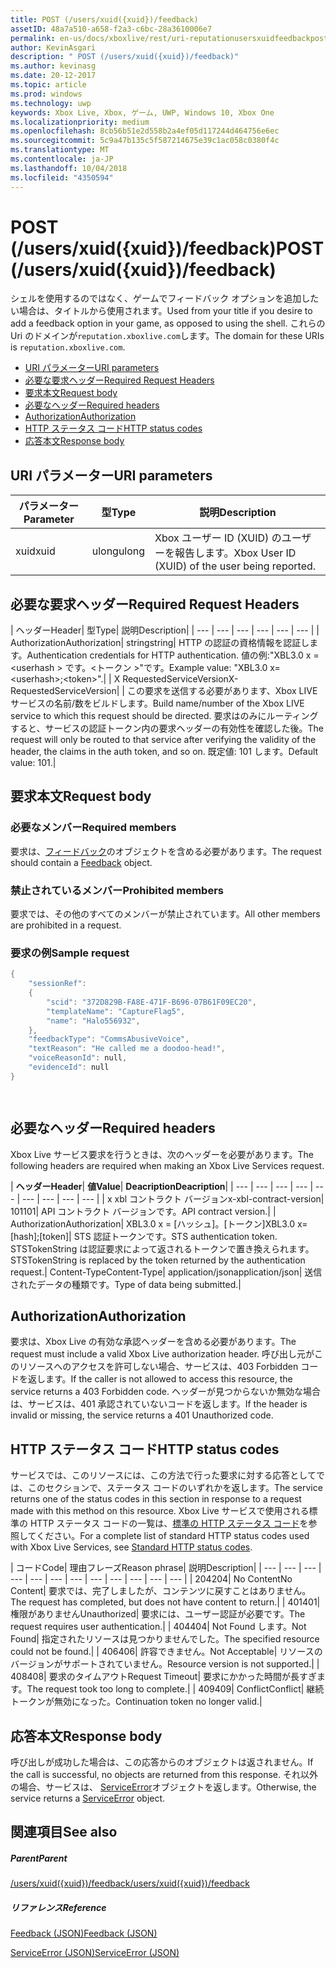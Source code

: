 ```yaml
---
title: POST (/users/xuid({xuid})/feedback)
assetID: 48a7a510-a658-f2a3-c6bc-28a3610006e7
permalink: en-us/docs/xboxlive/rest/uri-reputationusersxuidfeedbackpost.html
author: KevinAsgari
description: " POST (/users/xuid({xuid})/feedback)"
ms.author: kevinasg
ms.date: 20-12-2017
ms.topic: article
ms.prod: windows
ms.technology: uwp
keywords: Xbox Live, Xbox, ゲーム, UWP, Windows 10, Xbox One
ms.localizationpriority: medium
ms.openlocfilehash: 8cb56b51e2d558b2a4ef05d117244d464756e6ec
ms.sourcegitcommit: 5c9a47b135c5f587214675e39c1ac058c0380f4c
ms.translationtype: MT
ms.contentlocale: ja-JP
ms.lasthandoff: 10/04/2018
ms.locfileid: "4350594"
---
```

# <a name="post-usersxuidxuidfeedback"></a><span data-ttu-id="cbaae-104">POST (/users/xuid({xuid})/feedback)</span><span class="sxs-lookup"><span data-stu-id="cbaae-104">POST (/users/xuid({xuid})/feedback)</span></span>
<span data-ttu-id="cbaae-105">シェルを使用するのではなく、ゲームでフィードバック オプションを追加したい場合は、タイトルから使用されます。</span><span class="sxs-lookup"><span data-stu-id="cbaae-105">Used from your title if you desire to add a feedback option in your game, as opposed to using the shell.</span></span> <span data-ttu-id="cbaae-106">これらの Uri のドメインが`reputation.xboxlive.com`します。</span><span class="sxs-lookup"><span data-stu-id="cbaae-106">The domain for these URIs is `reputation.xboxlive.com`.</span></span>
 
  * [<span data-ttu-id="cbaae-107">URI パラメーター</span><span class="sxs-lookup"><span data-stu-id="cbaae-107">URI parameters</span></span>](#ID4EZ)
  * [<span data-ttu-id="cbaae-108">必要な要求ヘッダー</span><span class="sxs-lookup"><span data-stu-id="cbaae-108">Required Request Headers</span></span>](#ID4EEB)
  * [<span data-ttu-id="cbaae-109">要求本文</span><span class="sxs-lookup"><span data-stu-id="cbaae-109">Request body</span></span>](#ID4ENC)
  * [<span data-ttu-id="cbaae-110">必要なヘッダー</span><span class="sxs-lookup"><span data-stu-id="cbaae-110">Required headers</span></span>](#ID4EDE)
  * [<span data-ttu-id="cbaae-111">Authorization</span><span class="sxs-lookup"><span data-stu-id="cbaae-111">Authorization</span></span>](#ID4EXF)
  * [<span data-ttu-id="cbaae-112">HTTP ステータス コード</span><span class="sxs-lookup"><span data-stu-id="cbaae-112">HTTP status codes</span></span>](#ID4EEG)
  * [<span data-ttu-id="cbaae-113">応答本文</span><span class="sxs-lookup"><span data-stu-id="cbaae-113">Response body</span></span>](#ID4EZH)
 
<a id="ID4EZ"></a>

 
## <a name="uri-parameters"></a><span data-ttu-id="cbaae-114">URI パラメーター</span><span class="sxs-lookup"><span data-stu-id="cbaae-114">URI parameters</span></span>
 
| <span data-ttu-id="cbaae-115">パラメーター</span><span class="sxs-lookup"><span data-stu-id="cbaae-115">Parameter</span></span>| <span data-ttu-id="cbaae-116">型</span><span class="sxs-lookup"><span data-stu-id="cbaae-116">Type</span></span>| <span data-ttu-id="cbaae-117">説明</span><span class="sxs-lookup"><span data-stu-id="cbaae-117">Description</span></span>| 
| --- | --- | --- | 
| <span data-ttu-id="cbaae-118">xuid</span><span class="sxs-lookup"><span data-stu-id="cbaae-118">xuid</span></span>| <span data-ttu-id="cbaae-119">ulong</span><span class="sxs-lookup"><span data-stu-id="cbaae-119">ulong</span></span>| <span data-ttu-id="cbaae-120">Xbox ユーザー ID (XUID) のユーザーを報告します。</span><span class="sxs-lookup"><span data-stu-id="cbaae-120">Xbox User ID (XUID) of the user being reported.</span></span>| 
  
<a id="ID4EEB"></a>

 
## <a name="required-request-headers"></a><span data-ttu-id="cbaae-121">必要な要求ヘッダー</span><span class="sxs-lookup"><span data-stu-id="cbaae-121">Required Request Headers</span></span>
 
| <span data-ttu-id="cbaae-122">ヘッダー</span><span class="sxs-lookup"><span data-stu-id="cbaae-122">Header</span></span>| <span data-ttu-id="cbaae-123">型</span><span class="sxs-lookup"><span data-stu-id="cbaae-123">Type</span></span>| <span data-ttu-id="cbaae-124">説明</span><span class="sxs-lookup"><span data-stu-id="cbaae-124">Description</span></span>| 
| --- | --- | --- | --- | --- | --- | 
| <span data-ttu-id="cbaae-125">Authorization</span><span class="sxs-lookup"><span data-stu-id="cbaae-125">Authorization</span></span>| <span data-ttu-id="cbaae-126">string</span><span class="sxs-lookup"><span data-stu-id="cbaae-126">string</span></span>| <span data-ttu-id="cbaae-127">HTTP の認証の資格情報を認証します。</span><span class="sxs-lookup"><span data-stu-id="cbaae-127">Authentication credentials for HTTP authentication.</span></span> <span data-ttu-id="cbaae-128">値の例:"XBL3.0 x =&lt;userhash > です。&lt;トークン >"です。</span><span class="sxs-lookup"><span data-stu-id="cbaae-128">Example value: "XBL3.0 x=&lt;userhash>;&lt;token>".</span></span>| 
| <span data-ttu-id="cbaae-129">X RequestedServiceVersion</span><span class="sxs-lookup"><span data-stu-id="cbaae-129">X-RequestedServiceVersion</span></span>|  | <span data-ttu-id="cbaae-130">この要求を送信する必要があります、Xbox LIVE サービスの名前/数をビルドします。</span><span class="sxs-lookup"><span data-stu-id="cbaae-130">Build name/number of the Xbox LIVE service to which this request should be directed.</span></span> <span data-ttu-id="cbaae-131">要求はのみにルーティングすると、サービスの認証トークン内の要求ヘッダーの有効性を確認した後。</span><span class="sxs-lookup"><span data-stu-id="cbaae-131">The request will only be routed to that service after verifying the validity of the header, the claims in the auth token, and so on.</span></span> <span data-ttu-id="cbaae-132">既定値: 101 します。</span><span class="sxs-lookup"><span data-stu-id="cbaae-132">Default value: 101.</span></span>| 
  
<a id="ID4ENC"></a>

 
## <a name="request-body"></a><span data-ttu-id="cbaae-133">要求本文</span><span class="sxs-lookup"><span data-stu-id="cbaae-133">Request body</span></span> 
 
<a id="ID4EVC"></a>

 
### <a name="required-members"></a><span data-ttu-id="cbaae-134">必要なメンバー</span><span class="sxs-lookup"><span data-stu-id="cbaae-134">Required members</span></span> 
 
<span data-ttu-id="cbaae-135">要求は、[フィードバック](../../json/json-feedback.md)のオブジェクトを含める必要があります。</span><span class="sxs-lookup"><span data-stu-id="cbaae-135">The request should contain a [Feedback](../../json/json-feedback.md) object.</span></span> 
  
<a id="ID4EED"></a>

 
### <a name="prohibited-members"></a><span data-ttu-id="cbaae-136">禁止されているメンバー</span><span class="sxs-lookup"><span data-stu-id="cbaae-136">Prohibited members</span></span> 
 
<span data-ttu-id="cbaae-137">要求では、その他のすべてのメンバーが禁止されています。</span><span class="sxs-lookup"><span data-stu-id="cbaae-137">All other members are prohibited in a request.</span></span>
  
<a id="ID4ETD"></a>

 
### <a name="sample-request"></a><span data-ttu-id="cbaae-138">要求の例</span><span class="sxs-lookup"><span data-stu-id="cbaae-138">Sample request</span></span> 
 

```cpp
{
    "sessionRef":
    {
        "scid": "372D829B-FA8E-471F-B696-07B61F09EC20",
        "templateName": "CaptureFlag5",
        "name": "Halo556932",
    },
    "feedbackType": "CommsAbusiveVoice",
    "textReason": "He called me a doodoo-head!",
    "voiceReasonId": null,
    "evidenceId": null
}

      
```

   
<a id="ID4EDE"></a>

 
## <a name="required-headers"></a><span data-ttu-id="cbaae-139">必要なヘッダー</span><span class="sxs-lookup"><span data-stu-id="cbaae-139">Required headers</span></span>
 
<span data-ttu-id="cbaae-140">Xbox Live サービス要求を行うときは、次のヘッダーを必要があります。</span><span class="sxs-lookup"><span data-stu-id="cbaae-140">The following headers are required when making an Xbox Live Services request.</span></span>
 
| <b><span data-ttu-id="cbaae-141">ヘッダー</span><span class="sxs-lookup"><span data-stu-id="cbaae-141">Header</span></span></b>| <b><span data-ttu-id="cbaae-142">値</span><span class="sxs-lookup"><span data-stu-id="cbaae-142">Value</span></span></b>| <b><span data-ttu-id="cbaae-143">Deacription</span><span class="sxs-lookup"><span data-stu-id="cbaae-143">Deacription</span></span></b>| 
| --- | --- | --- | --- | --- | --- | --- | --- | --- | 
| <span data-ttu-id="cbaae-144">x xbl コントラクト バージョン</span><span class="sxs-lookup"><span data-stu-id="cbaae-144">x-xbl-contract-version</span></span>| <span data-ttu-id="cbaae-145">101</span><span class="sxs-lookup"><span data-stu-id="cbaae-145">101</span></span>| <span data-ttu-id="cbaae-146">API コントラクト バージョンです。</span><span class="sxs-lookup"><span data-stu-id="cbaae-146">API contract version.</span></span>| 
| <span data-ttu-id="cbaae-147">Authorization</span><span class="sxs-lookup"><span data-stu-id="cbaae-147">Authorization</span></span>| <span data-ttu-id="cbaae-148">XBL3.0 x = [ハッシュ]。[トークン]</span><span class="sxs-lookup"><span data-stu-id="cbaae-148">XBL3.0 x=[hash];[token]</span></span>| <span data-ttu-id="cbaae-149">STS 認証トークンです。</span><span class="sxs-lookup"><span data-stu-id="cbaae-149">STS authentication token.</span></span> <span data-ttu-id="cbaae-150">STSTokenString は認証要求によって返されるトークンで置き換えられます。</span><span class="sxs-lookup"><span data-stu-id="cbaae-150">STSTokenString is replaced by the token returned by the authentication request.</span></span>| 
<span data-ttu-id="cbaae-151">Content-Type</span><span class="sxs-lookup"><span data-stu-id="cbaae-151">Content-Type</span></span>| 
<span data-ttu-id="cbaae-152">application/json</span><span class="sxs-lookup"><span data-stu-id="cbaae-152">application/json</span></span>| 
<span data-ttu-id="cbaae-153">送信されたデータの種類です。</span><span class="sxs-lookup"><span data-stu-id="cbaae-153">Type of data being submitted.</span></span>| 
  
<a id="ID4EXF"></a>

 
## <a name="authorization"></a><span data-ttu-id="cbaae-154">Authorization</span><span class="sxs-lookup"><span data-stu-id="cbaae-154">Authorization</span></span>
 
<span data-ttu-id="cbaae-155">要求は、Xbox Live の有効な承認ヘッダーを含める必要があります。</span><span class="sxs-lookup"><span data-stu-id="cbaae-155">The request must include a valid Xbox Live authorization header.</span></span> <span data-ttu-id="cbaae-156">呼び出し元がこのリソースへのアクセスを許可しない場合、サービスは、403 Forbidden コードを返します。</span><span class="sxs-lookup"><span data-stu-id="cbaae-156">If the caller is not allowed to access this resource, the service returns a 403 Forbidden code.</span></span> <span data-ttu-id="cbaae-157">ヘッダーが見つからないか無効な場合は、サービスは、401 承認されていないコードを返します。</span><span class="sxs-lookup"><span data-stu-id="cbaae-157">If the header is invalid or missing, the service returns a 401 Unauthorized code.</span></span>
  
<a id="ID4EEG"></a>

 
## <a name="http-status-codes"></a><span data-ttu-id="cbaae-158">HTTP ステータス コード</span><span class="sxs-lookup"><span data-stu-id="cbaae-158">HTTP status codes</span></span>
 
<span data-ttu-id="cbaae-159">サービスでは、このリソースには、この方法で行った要求に対する応答としてでは、このセクションで、ステータス コードのいずれかを返します。</span><span class="sxs-lookup"><span data-stu-id="cbaae-159">The service returns one of the status codes in this section in response to a request made with this method on this resource.</span></span> <span data-ttu-id="cbaae-160">Xbox Live サービスで使用される標準の HTTP ステータス コードの一覧は、[標準の HTTP ステータス コード](../../additional/httpstatuscodes.md)を参照してください。</span><span class="sxs-lookup"><span data-stu-id="cbaae-160">For a complete list of standard HTTP status codes used with Xbox Live Services, see [Standard HTTP status codes](../../additional/httpstatuscodes.md).</span></span>
 
| <span data-ttu-id="cbaae-161">コード</span><span class="sxs-lookup"><span data-stu-id="cbaae-161">Code</span></span>| <span data-ttu-id="cbaae-162">理由フレーズ</span><span class="sxs-lookup"><span data-stu-id="cbaae-162">Reason phrase</span></span>| <span data-ttu-id="cbaae-163">説明</span><span class="sxs-lookup"><span data-stu-id="cbaae-163">Description</span></span>| 
| --- | --- | --- | --- | --- | --- | --- | --- | --- | --- | --- | --- | 
| <span data-ttu-id="cbaae-164">204</span><span class="sxs-lookup"><span data-stu-id="cbaae-164">204</span></span>| <span data-ttu-id="cbaae-165">No Content</span><span class="sxs-lookup"><span data-stu-id="cbaae-165">No Content</span></span>| <span data-ttu-id="cbaae-166">要求では、完了しましたが、コンテンツに戻すことはありません。</span><span class="sxs-lookup"><span data-stu-id="cbaae-166">The request has completed, but does not have content to return.</span></span>| 
| <span data-ttu-id="cbaae-167">401</span><span class="sxs-lookup"><span data-stu-id="cbaae-167">401</span></span>| <span data-ttu-id="cbaae-168">権限がありません</span><span class="sxs-lookup"><span data-stu-id="cbaae-168">Unauthorized</span></span>| <span data-ttu-id="cbaae-169">要求には、ユーザー認証が必要です。</span><span class="sxs-lookup"><span data-stu-id="cbaae-169">The request requires user authentication.</span></span>| 
| <span data-ttu-id="cbaae-170">404</span><span class="sxs-lookup"><span data-stu-id="cbaae-170">404</span></span>| <span data-ttu-id="cbaae-171">Not Found します。</span><span class="sxs-lookup"><span data-stu-id="cbaae-171">Not Found</span></span>| <span data-ttu-id="cbaae-172">指定されたリソースは見つかりませんでした。</span><span class="sxs-lookup"><span data-stu-id="cbaae-172">The specified resource could not be found.</span></span>| 
| <span data-ttu-id="cbaae-173">406</span><span class="sxs-lookup"><span data-stu-id="cbaae-173">406</span></span>| <span data-ttu-id="cbaae-174">許容できません。</span><span class="sxs-lookup"><span data-stu-id="cbaae-174">Not Acceptable</span></span>| <span data-ttu-id="cbaae-175">リソースのバージョンがサポートされていません。</span><span class="sxs-lookup"><span data-stu-id="cbaae-175">Resource version is not supported.</span></span>| 
| <span data-ttu-id="cbaae-176">408</span><span class="sxs-lookup"><span data-stu-id="cbaae-176">408</span></span>| <span data-ttu-id="cbaae-177">要求のタイムアウト</span><span class="sxs-lookup"><span data-stu-id="cbaae-177">Request Timeout</span></span>| <span data-ttu-id="cbaae-178">要求にかかった時間が長すぎます。</span><span class="sxs-lookup"><span data-stu-id="cbaae-178">The request took too long to complete.</span></span>| 
| <span data-ttu-id="cbaae-179">409</span><span class="sxs-lookup"><span data-stu-id="cbaae-179">409</span></span>| <span data-ttu-id="cbaae-180">Conflict</span><span class="sxs-lookup"><span data-stu-id="cbaae-180">Conflict</span></span>| <span data-ttu-id="cbaae-181">継続トークンが無効になった。</span><span class="sxs-lookup"><span data-stu-id="cbaae-181">Continuation token no longer valid.</span></span>| 
  
<a id="ID4EZH"></a>

 
## <a name="response-body"></a><span data-ttu-id="cbaae-182">応答本文</span><span class="sxs-lookup"><span data-stu-id="cbaae-182">Response body</span></span> 
 
<span data-ttu-id="cbaae-183">呼び出しが成功した場合は、この応答からのオブジェクトは返されません。</span><span class="sxs-lookup"><span data-stu-id="cbaae-183">If the call is successful, no objects are returned from this response.</span></span> <span data-ttu-id="cbaae-184">それ以外の場合、サービスは、 [ServiceError](../../json/json-serviceerror.md)オブジェクトを返します。</span><span class="sxs-lookup"><span data-stu-id="cbaae-184">Otherwise, the service returns a [ServiceError](../../json/json-serviceerror.md) object.</span></span>
  
<a id="ID4EOAAC"></a>

 
## <a name="see-also"></a><span data-ttu-id="cbaae-185">関連項目</span><span class="sxs-lookup"><span data-stu-id="cbaae-185">See also</span></span>
 
<a id="ID4EQAAC"></a>

 
##### <a name="parent"></a><span data-ttu-id="cbaae-186">Parent</span><span class="sxs-lookup"><span data-stu-id="cbaae-186">Parent</span></span> 

[<span data-ttu-id="cbaae-187">/users/xuid({xuid})/feedback</span><span class="sxs-lookup"><span data-stu-id="cbaae-187">/users/xuid({xuid})/feedback</span></span>](uri-reputationusersxuidfeedback.md)

  
<a id="ID4E3AAC"></a>

 
##### <a name="reference"></a><span data-ttu-id="cbaae-188">リファレンス</span><span class="sxs-lookup"><span data-stu-id="cbaae-188">Reference</span></span> 

[<span data-ttu-id="cbaae-189">Feedback (JSON)</span><span class="sxs-lookup"><span data-stu-id="cbaae-189">Feedback (JSON)</span></span>](../../json/json-feedback.md)

 [<span data-ttu-id="cbaae-190">ServiceError (JSON)</span><span class="sxs-lookup"><span data-stu-id="cbaae-190">ServiceError (JSON)</span></span>](../../json/json-serviceerror.md)

   
